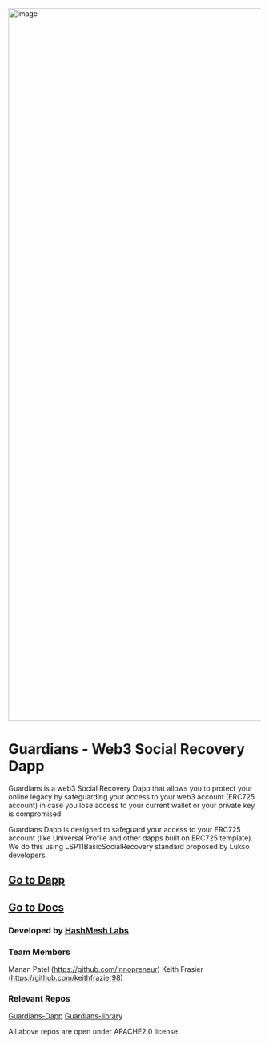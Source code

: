 
<img width="1422" alt="image" src="https://user-images.githubusercontent.com/7534044/187704748-2a139d04-e97b-44c5-bab6-9a6289deeb07.png">

# Guardians -  Web3 Social Recovery Dapp



Guardians is a web3 Social Recovery Dapp that allows you to protect your online legacy by safeguarding your access to your web3 account (ERC725 account) in case you lose access to your current wallet or your private key is compromised. 

Guardians Dapp is designed to safeguard your access to your ERC725 account (like Universal Profile and other dapps built on ERC725 template). We do this using LSP11BasicSocialRecovery standard proposed by Lukso developers.

## [Go to Dapp](https://guardians.rocks)
## [Go to Docs](https://datax-1.gitbook.io/guardians/)

### Developed by [HashMesh Labs](https://github.com/hashmesh)

### Team Members
Manan Patel (https://github.com/innopreneur)
Keith Frasier (https://github.com/keithfrazier98)

### Relevant Repos
[Guardians-Dapp](https://github.com/hashmesh/guardian-dapp)
[Guardians-library](https://github.com/hashmesh/guardians.js)

All above repos are open under APACHE2.0 license
